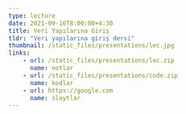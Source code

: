 ```yaml
---
type: lecture
date: 2021-09-16T8:00:00+4:30
title: Veri Yapılarına Giriş
tldr: "Veri yapılarına giriş dersi" 
thumbnail: /static_files/presentations/lec.jpg
links: 
    - url: /static_files/presentations/lec.zip
      name: notlar
    - url: /static_files/presentations/code.zip
      name: kodlar
    - url: https://google.com
      name: slaytlar
---
```

